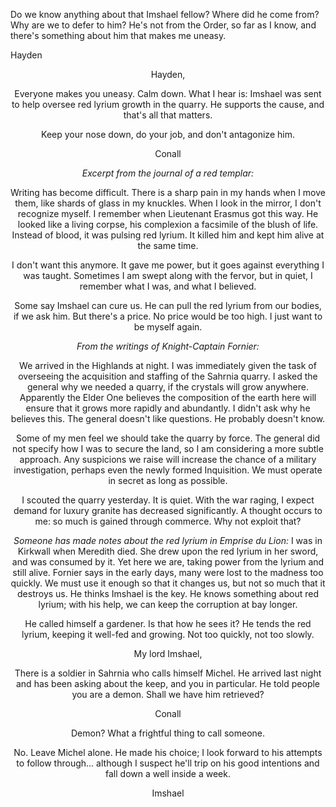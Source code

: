 Do we know anything about that Imshael fellow? Where did he come from? Why are we to defer to him? He's not from the Order, so far as I know, and there's something about him that makes me uneasy.

Hayden
<center>

Hayden,

Everyone makes you uneasy. Calm down. What I hear is: Imshael was sent to help oversee red lyrium growth in the quarry. He supports the cause, and that's all that matters.

Keep your nose down, do your job, and don't antagonize him.

Conall
<center>

<i> Excerpt from the journal of a red templar: </i>

Writing has become difficult. There is a sharp pain in my hands when I move them, like shards of glass in my knuckles. When I look in the mirror, I don't recognize myself. I remember when Lieutenant Erasmus got this way. He looked like a living corpse, his complexion a facsimile of the blush of life. Instead of blood, it was pulsing red lyrium. It killed him and kept him alive at the same time.

I don't want this anymore. It gave me power, but it goes against everything I was taught. Sometimes I am swept along with the fervor, but in quiet, I remember what I was, and what I believed.

Some say Imshael can cure us. He can pull the red lyrium from our bodies, if we ask him. But there's a price. No price would be too high. I just want to be myself again.
<center>

<i> From the writings of Knight-Captain Fornier: </i>

We arrived in the Highlands at night. I was immediately given the task of overseeing the acquisition and staffing of the Sahrnia quarry. I asked the general why we needed a quarry, if the crystals will grow anywhere. Apparently the Elder One believes the composition of the earth here will ensure that it grows more rapidly and abundantly. I didn't ask why he believes this. The general doesn't like questions. He probably doesn't know.

Some of my men feel we should take the quarry by force. The general did not specify how I was to secure the land, so I am considering a more subtle approach. Any suspicions we raise will increase the chance of a military investigation, perhaps even the newly formed Inquisition. We must operate in secret as long as possible.

I scouted the quarry yesterday. It is quiet. With the war raging, I expect demand for luxury granite has decreased significantly. A thought occurs to me: so much is gained through commerce. Why not exploit that?
<center>

<i> Someone has made notes about the red lyrium in Emprise du Lion: </i> I was in Kirkwall when Meredith died. She drew upon the red lyrium in her sword, and was consumed by it. Yet here we are, taking power from the lyrium and still alive. Fornier says in the early days, many were lost to the madness too quickly. We must use it enough so that it changes us, but not so much that it destroys us. He thinks Imshael is the key. He knows something about red lyrium; with his help, we can keep the corruption at bay longer.

He called himself a gardener. Is that how he sees it? He tends the red lyrium, keeping it well-fed and growing. Not too quickly, not too slowly.
<center>

My lord Imshael,

There is a soldier in Sahrnia who calls himself Michel. He arrived last night and has been asking about the keep, and you in particular. He told people you are a demon. Shall we have him retrieved?

Conall
<center>

Demon? What a frightful thing to call someone.

No. Leave Michel alone. He made his choice; I look forward to his attempts to follow through... although I suspect he'll trip on his good intentions and fall down a well inside a week.

Imshael
